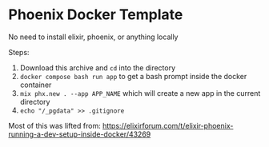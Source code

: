 # Phoenix Docker Template

No need to install elixir, phoenix, or anything locally

Steps:
1. Download this archive and `cd` into the directory
2. `docker compose bash run app` to get a bash prompt inside the docker container
3. `mix phx.new . --app APP_NAME` which will create a new app in the current directory
4. `echo "/_pgdata" >> .gitignore`

Most of this was lifted from: https://elixirforum.com/t/elixir-phoenix-running-a-dev-setup-inside-docker/43269
